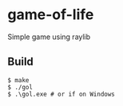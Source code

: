 # game-of-life

Simple game using raylib

## Build
```console
$ make
$ ./gol
$ .\gol.exe # or if on Windows
```
